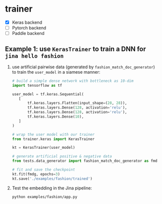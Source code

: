 # trainer

- [x] Keras backend
- [ ] Pytorch backend
- [ ] Paddle backend

## Example 1: use `KerasTrainer` to train a DNN for `jina hello fashion`

1. use artificial pairwise data (generated by `fashion_match_doc_generator`) to train the `user_model` in a siamese manner: 

    ```python
   # build a simple dense network with bottleneck as 10-dim
   import tensorflow as tf
   
   user_model = tf.keras.Sequential(
       [
           tf.keras.layers.Flatten(input_shape=(28, 28)),
           tf.keras.layers.Dense(128, activation='relu'),
           tf.keras.layers.Dense(128, activation='relu'),
           tf.keras.layers.Dense(10),
       ]
   )
   
   # wrap the user model with our trainer
   from trainer.keras import KerasTrainer
   
   kt = KerasTrainer(user_model)
   
   # generate artificial positive & negative data 
   from tests.data_generator import fashion_match_doc_generator as fmdg
   
   # fit and save the checkpoint
   kt.fit(fmdg, epochs=3)
   kt.save('./examples/fashion/trained')
    ```

2. Test the embedding in the Jina pipeline:
    ```bash
    python examples/fashion/app.py
    ```